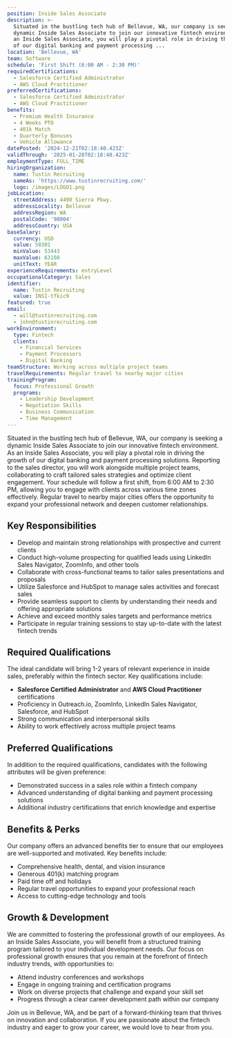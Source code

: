 ```yaml
---
position: Inside Sales Associate
description: >-
  Situated in the bustling tech hub of Bellevue, WA, our company is seeking a
  dynamic Inside Sales Associate to join our innovative fintech environment. As
  an Inside Sales Associate, you will play a pivotal role in driving the growth
  of our digital banking and payment processing ...
location: 'Bellevue, WA'
team: Software
schedule: 'First Shift (6:00 AM - 2:30 PM)'
requiredCertifications:
  - Salesforce Certified Administrator
  - AWS Cloud Practitioner
preferredCertifications:
  - Salesforce Certified Administrator
  - AWS Cloud Practitioner
benefits:
  - Premium Health Insurance
  - 4 Weeks PTO
  - 401k Match
  - Quarterly Bonuses
  - Vehicle Allowance
datePosted: '2024-12-21T02:18:40.423Z'
validThrough: '2025-01-28T02:18:40.423Z'
employmentType: FULL_TIME
hiringOrganization:
  name: Tustin Recruiting
  sameAs: 'https://www.tustinrecruiting.com/'
  logo: /images/LOGO1.png
jobLocation:
  streetAddress: 4490 Sierra Pkwy.
  addressLocality: Bellevue
  addressRegion: WA
  postalCode: '98004'
  addressCountry: USA
baseSalary:
  currency: USD
  value: 58301
  minValue: 53443
  maxValue: 63160
  unitText: YEAR
experienceRequirements: entryLevel
occupationalCategory: Sales
identifier:
  name: Tustin Recruiting
  value: INSI-tfkic9
featured: true
email:
  - will@tustinrecruiting.com
  - john@tustinrecruiting.com
workEnvironment:
  type: Fintech
  clients:
    - Financial Services
    - Payment Processors
    - Digital Banking
teamStructure: Working across multiple project teams
travelRequirements: Regular travel to nearby major cities
trainingProgram:
  focus: Professional Growth
  programs:
    - Leadership Development
    - Negotiation Skills
    - Business Communication
    - Time Management
---
```



Situated in the bustling tech hub of Bellevue, WA, our company is seeking a dynamic Inside Sales Associate to join our innovative fintech environment. As an Inside Sales Associate, you will play a pivotal role in driving the growth of our digital banking and payment processing solutions. Reporting to the sales director, you will work alongside multiple project teams, collaborating to craft tailored sales strategies and optimize client engagement. Your schedule will follow a first shift, from 6:00 AM to 2:30 PM, allowing you to engage with clients across various time zones effectively. Regular travel to nearby major cities offers the opportunity to expand your professional network and deepen customer relationships.

## Key Responsibilities

- Develop and maintain strong relationships with prospective and current clients
- Conduct high-volume prospecting for qualified leads using LinkedIn Sales Navigator, ZoomInfo, and other tools
- Collaborate with cross-functional teams to tailor sales presentations and proposals
- Utilize Salesforce and HubSpot to manage sales activities and forecast sales
- Provide seamless support to clients by understanding their needs and offering appropriate solutions
- Achieve and exceed monthly sales targets and performance metrics
- Participate in regular training sessions to stay up-to-date with the latest fintech trends

## Required Qualifications

The ideal candidate will bring 1-2 years of relevant experience in inside sales, preferably within the fintech sector. Key qualifications include:

- **Salesforce Certified Administrator** and **AWS Cloud Practitioner** certifications
- Proficiency in Outreach.io, ZoomInfo, LinkedIn Sales Navigator, Salesforce, and HubSpot
- Strong communication and interpersonal skills
- Ability to work effectively across multiple project teams

## Preferred Qualifications

In addition to the required qualifications, candidates with the following attributes will be given preference:

- Demonstrated success in a sales role within a fintech company
- Advanced understanding of digital banking and payment processing solutions
- Additional industry certifications that enrich knowledge and expertise

## Benefits & Perks

Our company offers an advanced benefits tier to ensure that our employees are well-supported and motivated. Key benefits include:

- Comprehensive health, dental, and vision insurance
- Generous 401(k) matching program
- Paid time off and holidays
- Regular travel opportunities to expand your professional reach
- Access to cutting-edge technology and tools

## Growth & Development

We are committed to fostering the professional growth of our employees. As an Inside Sales Associate, you will benefit from a structured training program tailored to your individual development needs. Our focus on professional growth ensures that you remain at the forefront of fintech industry trends, with opportunities to:

- Attend industry conferences and workshops
- Engage in ongoing training and certification programs
- Work on diverse projects that challenge and expand your skill set
- Progress through a clear career development path within our company

Join us in Bellevue, WA, and be part of a forward-thinking team that thrives on innovation and collaboration. If you are passionate about the fintech industry and eager to grow your career, we would love to hear from you.
